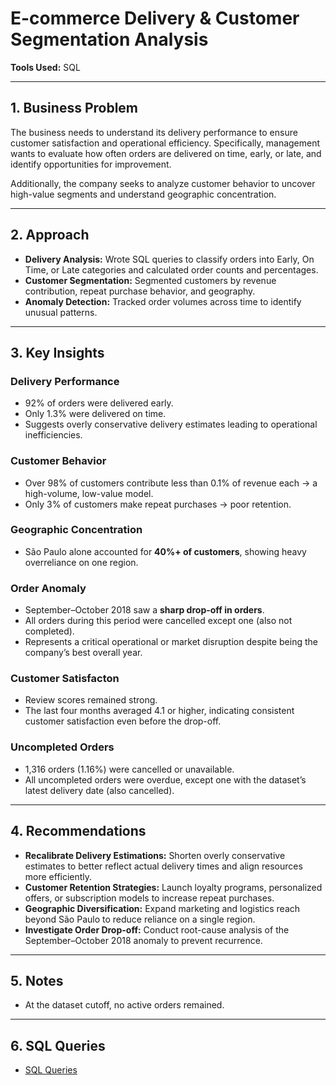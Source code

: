 # E-commerce Delivery & Customer Segmentation Analysis  

**Tools Used:** SQL  

---

## 1. Business Problem  
The business needs to understand its delivery performance to ensure customer satisfaction and operational efficiency. Specifically, management wants to evaluate how often orders are delivered on time, early, or late, and identify opportunities for improvement.  

Additionally, the company seeks to analyze customer behavior to uncover high-value segments and understand geographic concentration.  

---

## 2. Approach  

- **Delivery Analysis:** Wrote SQL queries to classify orders into Early, On Time, or Late categories and calculated order counts and percentages.  
- **Customer Segmentation:** Segmented customers by revenue contribution, repeat purchase behavior, and geography.  
- **Anomaly Detection:** Tracked order volumes across time to identify unusual patterns.  

---

## 3. Key Insights  

### Delivery Performance  
- 92% of orders were delivered early.  
- Only 1.3% were delivered on time.  
- Suggests overly conservative delivery estimates leading to operational inefficiencies.  

### Customer Behavior  
- Over 98% of customers contribute less than 0.1% of revenue each → a high-volume, low-value model.  
- Only 3% of customers make repeat purchases → poor retention.  

### Geographic Concentration  
- São Paulo alone accounted for **40%+ of customers**, showing heavy overreliance on one region.  

### Order Anomaly  
- September–October 2018 saw a **sharp drop-off in orders**.  
- All orders during this period were cancelled except one (also not completed).  
- Represents a critical operational or market disruption despite being the company’s best overall year.

### Customer Satisfacton
- Review scores remained strong.
- The last four months averaged 4.1 or higher, indicating consistent customer satisfaction even before the drop-off.

### Uncompleted Orders  
- 1,316 orders (1.16%) were cancelled or unavailable.  
- All uncompleted orders were overdue, except one with the dataset’s latest delivery date (also cancelled).  

---

## 4. Recommendations  

- **Recalibrate Delivery Estimations:** Shorten overly conservative estimates to better reflect actual delivery times and align resources more efficiently.  
- **Customer Retention Strategies:** Launch loyalty programs, personalized offers, or subscription models to increase repeat purchases.  
- **Geographic Diversification:** Expand marketing and logistics reach beyond São Paulo to reduce reliance on a single region.  
- **Investigate Order Drop-off:** Conduct root-cause analysis of the September–October 2018 anomaly to prevent recurrence.  

---

## 5. Notes  
- At the dataset cutoff, no active orders remained.  

---

## 6. SQL Queries  

- [SQL Queries](queries/e_commerce_analysis.sql)

